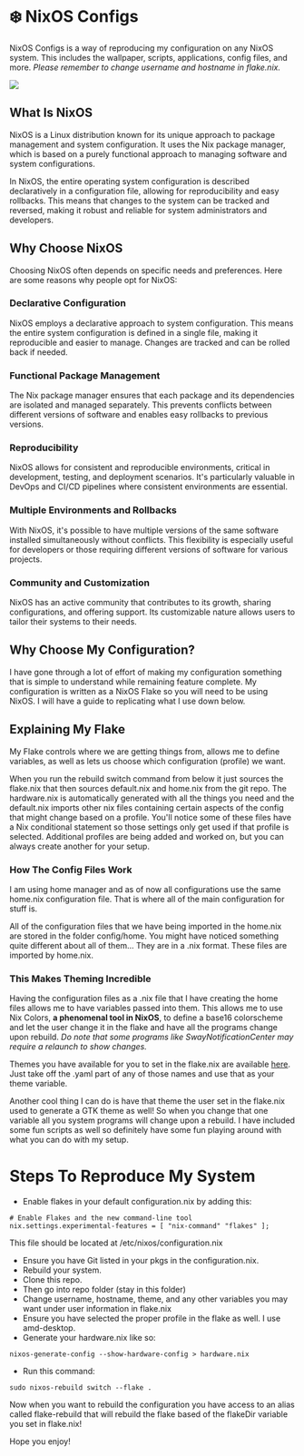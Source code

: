 #  ❄️ NixOS Configs

NixOS Configs is a way of reproducing my configuration on any NixOS system. This includes the wallpaper, scripts, applications, config files, and more. *Please remember to change username and hostname in flake.nix.*

![](demo.jpg)

## What Is NixOS

NixOS is a Linux distribution known for its unique approach to package management and system configuration. It uses the Nix package manager, which is based on a purely functional approach to managing software and system configurations.

In NixOS, the entire operating system configuration is described declaratively in a configuration file, allowing for reproducibility and easy rollbacks. This means that changes to the system can be tracked and reversed, making it robust and reliable for system administrators and developers.

## Why Choose NixOS

Choosing NixOS often depends on specific needs and preferences. Here are some reasons why people opt for NixOS:

### Declarative Configuration

NixOS employs a declarative approach to system configuration. This means the entire system configuration is defined in a single file, making it reproducible and easier to manage. Changes are tracked and can be rolled back if needed.

### Functional Package Management

The Nix package manager ensures that each package and its dependencies are isolated and managed separately. This prevents conflicts between different versions of software and enables easy rollbacks to previous versions.

### Reproducibility

NixOS allows for consistent and reproducible environments, critical in development, testing, and deployment scenarios. It's particularly valuable in DevOps and CI/CD pipelines where consistent environments are essential.

### Multiple Environments and Rollbacks 

With NixOS, it's possible to have multiple versions of the same software installed simultaneously without conflicts. This flexibility is especially useful for developers or those requiring different versions of software for various projects.

### Community and Customization

NixOS has an active community that contributes to its growth, sharing configurations, and offering support. Its customizable nature allows users to tailor their systems to their needs.

## Why Choose My Configuration?

I have gone through a lot of effort of making my configuration something that is simple to understand while remaining feature complete. My configuration is written as a NixOS Flake so you will need to be using NixOS. I will have a guide to replicating what I use down below.

## Explaining My Flake

My Flake controls where we are getting things from, allows me to define variables, as well as lets us choose which configuration (profile) we want. 

When you run the rebuild switch command from below it just sources the flake.nix that then sources default.nix and home.nix from the git repo. The hardware.nix is automatically generated with all the things you need and the default.nix imports other nix files containing certain aspects of the config that might change based on a profile. You'll notice some of these files have a Nix conditional statement so those settings only get used if that profile is selected. Additional profiles are being added and worked on, but you can always create another for your setup.

### How The Config Files Work

I am using home manager and as of now all configurations use the same home.nix configuration file. That is where all of the main configuration for stuff is.

All of the configuration files that we have being imported in the home.nix are stored in the folder config/home. You might have noticed something quite different about all of them... They are in a .nix format. These files are imported by home.nix. 

### This Makes Theming Incredible

Having the configuration files as a .nix file that I have creating the home files allows me to have variables passed into them. This allows me to use Nix Colors, **a phenomenal tool in NixOS**, to define a base16 colorscheme and let the user change it in the flake and have all the programs change upon rebuild. *Do note that some programs like SwayNotificationCenter may require a relaunch to show changes.*

Themes you have available for you to set in the flake.nix are available [here](https://github.com/tinted-theming/base16-schemes). Just take off the .yaml part of any of those names and use that as your theme variable.

Another cool thing I can do is have that theme the user set in the flake.nix used to generate a GTK theme as well! So when you change that one variable all you system programs will change upon a rebuild. I have included some fun scripts as well so definitely have some fun playing around with what you can do with my setup.

# Steps To Reproduce My System

- Enable flakes in your default configuration.nix by adding this:

```
# Enable Flakes and the new command-line tool
nix.settings.experimental-features = [ "nix-command" "flakes" ];
```

This file should be located at /etc/nixos/configuration.nix

- Ensure you have Git listed in your pkgs in the configuration.nix.
- Rebuild your system.
- Clone this repo.
- Then go into repo folder (stay in this folder)
- Change username, hostname, theme, and any other variables you may want under user information in flake.nix
- Ensure you have selected the proper profile in the flake as well. I use amd-desktop.
- Generate your hardware.nix like so:

```
nixos-generate-config --show-hardware-config > hardware.nix
```

- Run this command:

```
sudo nixos-rebuild switch --flake .
```

Now when you want to rebuild the configuration you have access to an alias called flake-rebuild that will rebuild the flake based of the flakeDir variable you set in flake.nix!

Hope you enjoy!
